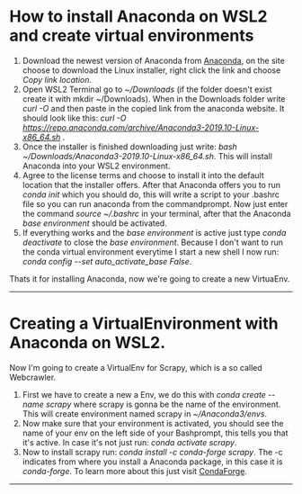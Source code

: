 # How to install Anaconda on WSL2 and create virtual environments
1. Download the newest version of Anaconda from [Anaconda](https://www.anaconda.com/distribution/), on the site choose to download the Linux installer, right click the link and choose *Copy link location*.
2. Open WSL2 Terminal go to *~/Downloads* (if the folder doesn't exist create it with mkdir ~/Downloads). When in the Downloads folder write *curl -O* and then paste in the copied link from the anaconda website. It should look like this: *curl -O https://repo.anaconda.com/archive/Anaconda3-2019.10-Linux-x86_64.sh* .
3. Once the installer is finished downloading just write: *bash ~/Downloads/Anaconda3-2019.10-Linux-x86_64.sh*. This will install Anaconda into your WSL2 environment.
4. Agree to the license terms and choose to install it into the default location that the installer offers. After that Anaconda offers you to run *conda init* which you should do, this will write a script to your .bashrc file so you can run anaconda from the commandprompt. Now just enter the command *source ~/.bashrc* in your terminal, after that the Anaconda *base environment* should be activated.
5. If everything works and the *base environment* is active just type *conda deactivate* to close the *base environment*. Because I don't want to run the conda virtual environment everytime I start a new shell I now run: *conda config --set auto_activate_base False*.

Thats it for installing Anaconda, now we're going to create a new VirtuaEnv.

---

# Creating a VirtualEnvironment with Anaconda on WSL2.
Now I'm going to create a VirtualEnv for Scrapy, which is a so called Webcrawler.
1. First we have to create a new a Env, we do this with *conda create --name scrapy* where scrapy is gonna be the name of the environment. This will create environment named scrapy in *~/Anaconda3/envs*.
2. Now make sure that your environment is activated, you should see the name of your env on the left side of your Bashprompt, this tells you that it's active. In case it's not just run: *conda activate scrapy*.
3. Now to install scrapy run: *conda install -c conda-forge scrapy*. The -c indicates from where you install a Anaconda package, in this case it is *conda-forge*. To learn more about this just visit [CondaForge](https://conda-forge.org/docs/).

---

